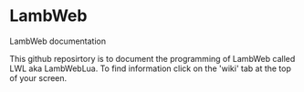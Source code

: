 # LambWeb
LambWeb documentation

This github reposirtory is to document the programming of LambWeb called LWL aka LambWebLua.
To find information click on the 'wiki' tab at the top of your screen.
